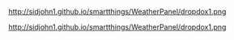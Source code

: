 http://sidjohn1.github.io/smartthings/WeatherPanel/dropdox1.png

http://sidjohn1.github.io/smartthings/WeatherPanel/dropdox1.png
